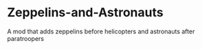 # Zeppelins-and-Astronauts
A mod that adds zeppelins before helicopters and astronauts after paratroopers
